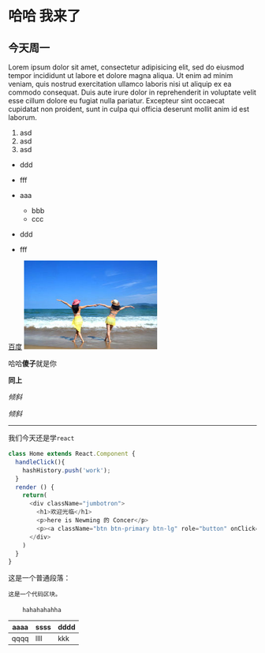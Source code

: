 # 哈哈 我来了
## 今天周一
Lorem ipsum dolor sit amet, consectetur adipisicing elit, sed do eiusmod tempor incididunt ut labore et dolore magna aliqua. Ut enim ad minim veniam, quis nostrud exercitation ullamco laboris nisi ut aliquip ex ea commodo consequat. Duis aute irure dolor in reprehenderit in voluptate velit esse cillum dolore eu fugiat nulla pariatur. Excepteur sint occaecat cupidatat non proident, sunt in culpa qui officia deserunt mollit anim id est laborum.
1. asd
2. asd
3. asd


- ddd
- fff

- aaa
  - bbb
  - ccc
- ddd
- fff

[百度](http://www.baidu.com)
![这是一幅图片](image/home1.jpg)

哈哈**傻子**就是你

__同上__

_倾斜_

*倾斜*

***

我们今天还是学`react`
```js
class Home extends React.Component {
  handleClick(){
    hashHistory.push('work');
  }
  render () {
    return(
      <div className="jumbotron">
        <h1>欢迎光临</h1>
        <p>here is Newming 的 Concer</p>
        <p><a className="btn btn-primary btn-lg" role="button" onClick={this.handleClick.bind(this)}>我的工作</a></p>
      </div>
    )
  }
}

```
这是一个普通段落：

    这是一个代码区块。

        hahahahahha
| aaaa | ssss | dddd|
|------| ---- | ----|
| qqqq | llll | kkk |
